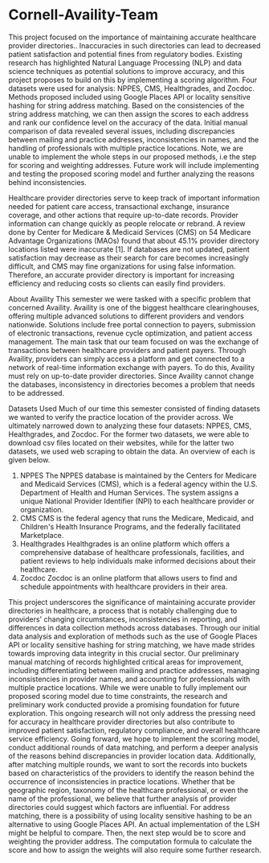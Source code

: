 # Cornell-Availity-Team

This project focused on the importance of maintaining accurate healthcare provider directories.. Inaccuracies in such directories can lead to decreased patient satisfaction and potential fines from regulatory bodies. Existing research has highlighted Natural Language Processing (NLP) and data science techniques as potential solutions to improve accuracy, and this project proposes to build on this by implementing a scoring algorithm. Four datasets were used for analysis: NPPES, CMS, Healthgrades, and Zocdoc. Methods proposed included using Google Places API or locality sensitive hashing for string address matching. Based on the consistencies of the string address matching, we can then assign the scores to each address and rank our confidence level on the accuracy of the data. Initial manual comparison of data revealed several issues, including discrepancies between mailing and practice addresses, inconsistencies in names, and the handling of professionals with multiple practice locations. Note, we are unable to implement the whole steps in our proposed methods, i.e the step for scoring and weighting addresses. Future work will include implementing and testing the proposed scoring model and further analyzing the reasons behind inconsistencies.

Healthcare provider directories serve to keep track of important information needed for patient care access, transactional exchange, insurance coverage, and other actions that require up-to-date records. Provider information can change quickly as people relocate or rebrand. A review done by Center for Medicare & Medicaid Services (CMS) on 54 Medicare Advantage Organizations (MAOs) found that about 45.1% provider directory locations listed were inaccurate [1]. If databases are not updated, patient satisfaction may decrease as their search for care becomes increasingly difficult, and CMS may fine organizations for using false information. Therefore, an accurate provider directory is important for increasing efficiency and reducing costs so clients can easily find providers.

About Availity
This semester we were tasked with a specific problem that concerned Availity. Availity is one of the biggest healthcare clearinghouses, offering multiple advanced solutions to different providers and vendors nationwide. Solutions include free portal connection to payers, submission of electronic transactions, revenue cycle optimization, and patient access management. The main task that our team focused on was the exchange of transactions between healthcare providers and patient payers. Through Availity, providers can simply access a platform and get connected to a network of real-time information exchange with payers. To do this, Availity must rely on up-to-date provider directories. Since Availity cannot change the databases, inconsistency in directories becomes a problem that needs to be addressed.

Datasets Used
Much of our time this semester consisted of finding datasets we wanted to verify the practice location of the provider across. We ultimately narrowed down to analyzing these four datasets: NPPES, CMS, Healthgrades, and Zocdoc. For the former two datasets, we were able to download csv files located on their websites, while for the latter two datasets, we used web scraping to obtain the data. An overview of each is given below.
1. NPPES
The NPPES database is maintained by the Centers for Medicare and Medicaid Services (CMS), which is a federal agency within the U.S. Department of Health and Human Services. The system assigns a unique National Provider Identifier (NPI) to each healthcare provider or organization.
2. CMS
CMS is the federal agency that runs the Medicare, Medicaid, and Children's Health Insurance Programs, and the federally facilitated Marketplace.
3. Healthgrades
Healthgrades is an online platform which offers a comprehensive database of healthcare professionals, facilities, and patient reviews to help individuals make informed decisions about their healthcare.
4. Zocdoc
Zocdoc is an online platform that allows users to find and schedule appointments with healthcare providers in their area.

This project underscores the significance of maintaining accurate provider directories in healthcare, a process that is notably challenging due to providers' changing circumstances, inconsistencies in reporting, and differences in data collection methods across databases. Through our initial data analysis and exploration of methods such as the use of Google Places API or locality sensitive hashing for string matching, we have made strides towards improving data integrity in this crucial sector. Our preliminary manual matching of records highlighted critical areas for improvement, including differentiating between mailing and practice addresses, managing inconsistencies in provider names, and accounting for professionals with multiple practice locations. While we were unable to fully implement our proposed scoring model due to time constraints, the research and preliminary work conducted provide a promising foundation for future exploration. This ongoing research will not only address the pressing need for accuracy in healthcare provider directories but also contribute to improved patient satisfaction, regulatory compliance, and overall healthcare service efficiency.
Going forward, we hope to implement the scoring model, conduct additional rounds of data matching, and perform a deeper analysis of the reasons behind discrepancies in provider location data. Additionally, after matching multiple rounds, we want to sort the records into buckets based on characteristics of the providers to identify the reason behind the occurrence of inconsistencies in practice locations. Whether that be geographic region, taxonomy of the healthcare professional, or even the name of the professional, we believe that further analysis of provider directories could suggest which factors are influential. For address matching, there is a possibility of using locality sensitive hashing to be an alternative to using Google Places API. An actual implementation of the LSH might be helpful to compare. Then, the next step would be to score and weighting the provider address. The computation formula to calculate the score and how to assign the weights will also require some further research.
